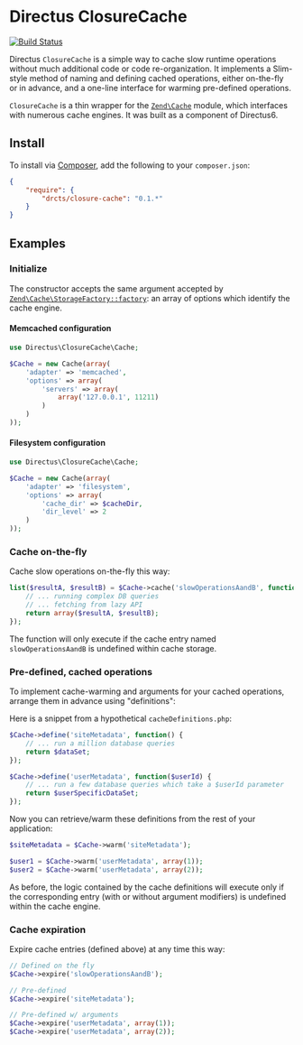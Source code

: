 # Directus ClosureCache

[![Build Status](https://travis-ci.org/drcts/closure-cache.png)](https://travis-ci.org/drcts/closure-cache)

Directus `ClosureCache` is a simple way to cache slow runtime operations without much additional code or code re-organization. It implements a Slim-style method of naming and defining cached operations, either on-the-fly or in advance, and a one-line interface for warming pre-defined operations.

`ClosureCache` is a thin wrapper for the [`Zend\Cache`](http://framework.zend.com/manual/2.0/en/modules/zend.cache.storage.adapter.html) module, which interfaces with numerous cache engines. It was built as a component of Directus6.

## Install

To install via [Composer](http://getcomposer.org), add the following to your `composer.json`:

```json
{
    "require": {
        "drcts/closure-cache": "0.1.*"
    }
}
```

## Examples

### Initialize
The constructor accepts the same argument accepted by [`Zend\Cache\StorageFactory::factory`](http://framework.zend.com/manual/2.0/en/modules/zend.cache.storage.adapter.html#quick-start): an array of options which identify the cache engine.

#### Memcached configuration
```php
use Directus\ClosureCache\Cache;

$Cache = new Cache(array(
    'adapter' => 'memcached',
    'options' => array(
        'servers' => array(
            array('127.0.0.1', 11211)
        )
    )
));
```

#### Filesystem configuration
```php
use Directus\ClosureCache\Cache;

$Cache = new Cache(array(
    'adapter' => 'filesystem',
    'options' => array(
        'cache_dir' => $cacheDir,
        'dir_level' => 2
    )
));
```

### Cache on-the-fly
Cache slow operations on-the-fly this way:

```php
list($resultA, $resultB) = $Cache->cache('slowOperationsAandB', function() {
	// ... running complex DB queries
	// ... fetching from lazy API
	return array($resultA, $resultB);
});
```

The function will only execute if the cache entry named `slowOperationsAandB` is undefined within cache storage.

### Pre-defined, cached operations
To implement cache-warming and arguments for your cached operations, arrange them in advance using "definitions":

Here is a snippet from a hypothetical `cacheDefinitions.php`:

```php
$Cache->define('siteMetadata', function() {
	// ... run a million database queries
	return $dataSet;
});

$Cache->define('userMetadata', function($userId) {
	// ... run a few database queries which take a $userId parameter
	return $userSpecificDataSet;
});
```

Now you can retrieve/warm these definitions from the rest of your application:

```php
$siteMetadata = $Cache->warm('siteMetadata');

$user1 = $Cache->warm('userMetadata', array(1));
$user2 = $Cache->warm('userMetadata', array(2));
```

As before, the logic contained by the cache definitions will execute only if the corresponding entry (with or without argument modifiers) is undefined within the cache engine.

### Cache expiration

Expire cache entries (defined above) at any time this way:

```php
// Defined on the fly
$Cache->expire('slowOperationsAandB');

// Pre-defined
$Cache->expire('siteMetadata');

// Pre-defined w/ arguments
$Cache->expire('userMetadata', array(1));
$Cache->expire('userMetadata', array(2));
```
